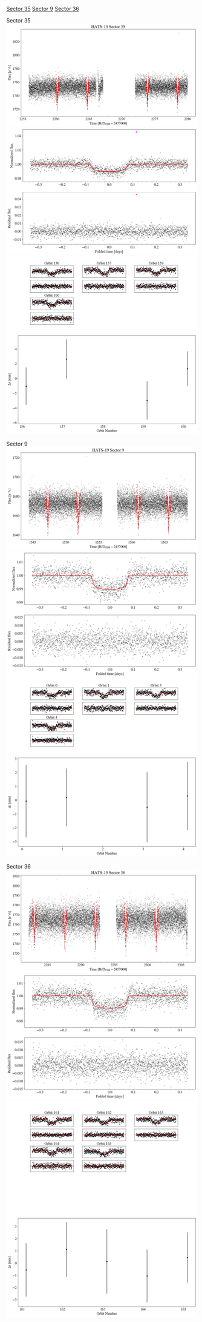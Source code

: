 [Sector 35](#sector35)
[Sector 9](#sector9)
[Sector 36](#sector36)

<a name = "sector35"></a>
Sector 35
![alt text](/tt/HATS-19_Sector_35/HATS-19_Sector_35_a_TimeSeries.png)
![alt text](/tt/HATS-19_Sector_35/HATS-19_Sector_35_b_FoldedLightCurve.png)
![alt text](/tt/HATS-19_Sector_35/HATS-19_Sector_35_b_IndividualTransitsWithFit.png)
![alt text](/tt/HATS-19_Sector_35/HATS-19_Sector_35_c_TimingResiduals.png)

<a name = "sector9"></a>
Sector 9
![alt text](/tt/HATS-19_Sector_9/HATS-19_Sector_9_a_TimeSeries.png)
![alt text](/tt/HATS-19_Sector_9/HATS-19_Sector_9_b_FoldedLightCurve.png)
![alt text](/tt/HATS-19_Sector_9/HATS-19_Sector_9_b_IndividualTransitsWithFit.png)
![alt text](/tt/HATS-19_Sector_9/HATS-19_Sector_9_c_TimingResiduals.png)

<a name = "sector36"></a>
Sector 36
![alt text](/tt/HATS-19_Sector_36/HATS-19_Sector_36_a_TimeSeries.png)
![alt text](/tt/HATS-19_Sector_36/HATS-19_Sector_36_b_FoldedLightCurve.png)
![alt text](/tt/HATS-19_Sector_36/HATS-19_Sector_36_b_IndividualTransitsWithFit.png)
![alt text](/tt/HATS-19_Sector_36/HATS-19_Sector_36_c_TimingResiduals.png)

